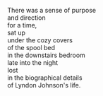 There was a sense of purpose  
and direction  
for a time,  
sat up  
under the cozy covers  
of the spool bed  
in the downstairs bedroom  
late into the night  
lost  
in the biographical details  
of Lyndon Johnson's life.
